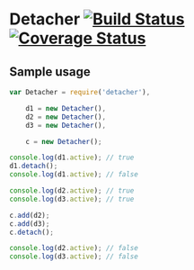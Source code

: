# Detacher [![Build Status][ci-img]][ci-url] [![Coverage Status][cover-img]][cover-url]

## Sample usage

```javascript
var Detacher = require('detacher'),

    d1 = new Detacher(),
    d2 = new Detacher(),
    d3 = new Detacher(),

    c = new Detacher();

console.log(d1.active); // true
d1.detach();
console.log(d1.active); // false

console.log(d2.active); // true
console.log(d3.active); // true

c.add(d2);
c.add(d3);
c.detach();

console.log(d2.active); // false
console.log(d3.active); // false
```

[ci-img]: https://circleci.com/gh/manvalls/detacher.svg?style=shield
[ci-url]: https://circleci.com/gh/manvalls/detacher
[cover-img]: https://coveralls.io/repos/manvalls/detacher/badge.svg?branch=master&service=github
[cover-url]: https://coveralls.io/github/manvalls/detacher?branch=master
